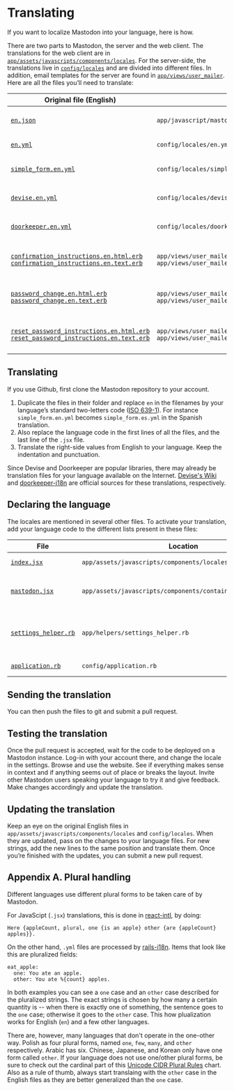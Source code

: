 Translating
===========

If you want to localize Mastodon into your language, here is how.

There are two parts to Mastodon, the server and the web client. The translations for the web client are in [`app/assets/javascripts/components/locales`](https://github.com/tootsuite/mastodon/tree/master/app/assets/javascripts/components/locales). For the server-side, the translations live in [`config/locales`](https://github.com/tootsuite/mastodon/tree/master/config/locales) and are divided into different files. In addition, email templates for the server are found in [`app/views/user_mailer`](https://github.com/tootsuite/mastodon/tree/master/app/views/user_mailer). Here are all the files you’ll need to translate:

| Original file (English) | Location | Description |
|---|---|---|
| [`en.json`](https://github.com/tootsuite/mastodon/blob/master/app/javascript/mastodon/locales/en.json) | `app/javascript/mastodon/locales/en.json` | Strings for the web client |
| [`en.yml`](https://github.com/tootsuite/mastodon/blob/master/config/locales/en.yml) | `config/locales/en.yml` | Strings for general use |
| [`simple_form.en.yml`](https://github.com/tootsuite/mastodon/blob/master/config/locales/simple_form.en.yml) | `config/locales/simple_form.en.yml` | Strings for the settings area |
| [`devise.en.yml`](https://github.com/tootsuite/mastodon/blob/master/config/locales/devise.en.yml) | `config/locales/devise.en.yml` | Generic strings for Devise |
| [`doorkeeper.en.yml`](https://github.com/tootsuite/mastodon/blob/master/config/locales/doorkeeper.en.yml) | `config/locales/doorkeeper.en.yml` | Generic strings for Doorkeeper |
| [`confirmation_instructions.en.html.erb`](https://github.com/tootsuite/mastodon/blob/master/app/views/user_mailer/confirmation_instructions.en.html.erb)<br>[`confirmation_instructions.en.text.erb`](https://github.com/tootsuite/mastodon/blob/master/app/views/user_mailer/confirmation_instructions.en.text.erb) | `app/views/user_mailer/confirmation_instructions.en.html.erb`<br>`app/views/user_mailer/confirmation_instructions.en.text.erb` | Account confirmation message for Devise
| [`password_change.en.html.erb`](https://github.com/tootsuite/mastodon/blob/master/app/views/user_mailer/password_change.en.html.erb)<br>[`password_change.en.text.erb`](https://github.com/tootsuite/mastodon/blob/master/app/views/user_mailer/password_change.en.text.erb) | `app/views/user_mailer/password_change.en.html.erb`<br>`app/views/user_mailer/password_change.en.text.erb` | Password change notification for Devise
| [`reset_password_instructions.en.html.erb`](https://github.com/tootsuite/mastodon/blob/master/app/views/user_mailer/reset_password_instructions.en.html.erb)<br>[`reset_password_instructions.en.text.erb`](https://github.com/tootsuite/mastodon/blob/master/app/views/user_mailer/reset_password_instructions.en.text.erb) | `app/views/user_mailer/reset_password_instructions.en.html.erb`<br>`app/views/user_mailer/reset_password_instructions.en.text.erb`  | Password reset instructions for Devise

## Translating

If you use Github, first clone the Mastodon repository to your account.

1. Duplicate the files in their folder and replace `en` in the filenames by your language’s standard two-letters code ([ISO 639-1](https://en.wikipedia.org/wiki/List_of_ISO_639-1_codes)).
   For instance `simple_form.en.yml` becomes `simple_form.es.yml` in the Spanish translation.
2. Also replace the language code in the first lines of all the files, and the last line of the `.jsx` file.
3. Translate the right-side values from English to your language. Keep the indentation and punctuation.

Since Devise and Doorkeeper are popular libraries, there may already be translation files for your language available on the Internet. [Devise's Wiki](https://github.com/plataformatec/devise/wiki/I18n) and [doorkeeper-i18n](https://github.com/doorkeeper-gem/doorkeeper-i18n) are official sources for these translations, respectively.

## Declaring the language

The locales are mentioned in several other files. To activate your translation, add your language code to the different lists present in these files:

| File | Location | Comment |
|---|---|---|
| [`index.jsx`](https://github.com/tootsuite/mastodon/blob/master/app/assets/javascripts/components/locales/index.jsx) | `app/assets/javascripts/components/locales/index.jsx` | 2 lines to add |
|[`mastodon.jsx`](https://github.com/tootsuite/mastodon/blob/master/app/assets/javascripts/components/containers/mastodon.jsx) | `app/assets/javascripts/components/containers/mastodon.jsx` | 1 line to add + 1 list to complete |
| [`settings_helper.rb`](https://github.com/tootsuite/mastodon/blob/master/app/helpers/settings_helper.rb) | `app/helpers/settings_helper.rb` | 1 line to add + your language’s name |
| [`application.rb`](https://github.com/tootsuite/mastodon/blob/master/config/application.rb) | `config/application.rb` | 1 list to complete |

## Sending the translation

You can then push the files to git and submit a pull request.

## Testing the translation

Once the pull request is accepted, wait for the code to be deployed on a Mastodon instance. Log-in with your account there, and change the locale in the settings. Browse and use the website. See if everything makes sense in context and if anything seems out of place or breaks the layout. Invite other Mastodon users speaking your language to try it and give feedback. Make changes accordingly and update the translation.

## Updating the translation

Keep an eye on the original English files in `app/assets/javascripts/components/locales` and `config/locales`. When they are updated, pass on the changes to your language files. For new strings, add the new lines to the same position and translate them. Once you’re finished with the updates, you can submit a new pull request.

## Appendix A. Plural handling

Different languages use different plural forms to be taken care of by Mastodon.

For JavaScipt (`.jsx`) translations, this is done in [react-intl](https://github.com/yahoo/react-intl), by doing:

```
Here {appleCount, plural, one {is an apple} other {are {appleCount} apples}}.
```

On the other hand, `.yml` files are processed by [rails-i18n](https://github.com/svenfuchs/rails-i18n). Items that look like this are pluralized fields:

```YML
eat_apple:
  one: You ate an apple.
  other: You ate %{count} apples.
```

In both examples you can see a `one` case and an `other` case described for the pluralized strings. The exact strings is chosen by how many a certain quantity is -- when there is exactly one of something, the sentence goes to the `one` case; otherwise it goes to the `other` case. This how plualization works for English (`en`) and a few other languages.

There are, however, many languages that don't operate in the one-other way. Polish as four plural forms, named `one`, `few`, `many`, and `other` respectively. Arabic has six. Chinese, Japanese, and Korean only have one form called `other`. If your language does not use one/other plural forms, be sure to check out the cardinal part of this [Unicode CIDR Plural Rules](http://www.unicode.org/cldr/charts/28/supplemental/language_plural_rules.html) chart. Also as a rule of thumb, always start translaing with the `other` case in the English files as they are better generalized than the `one` case.
